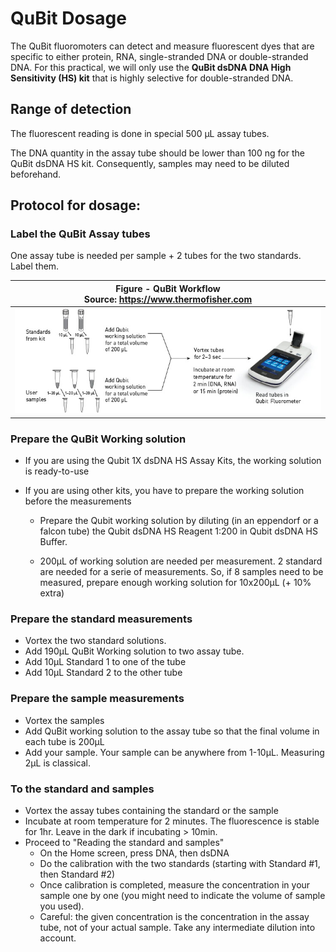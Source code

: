 # QuBit Dosage

The QuBit fluoromoters can detect and measure fluorescent dyes that are specific to either protein, RNA, single-stranded DNA or double-stranded DNA. For this practical, we will only use the **QuBit dsDNA DNA High Sensitivity (HS) kit** that is highly selective for double-stranded DNA.


## Range of detection

The fluorescent reading is done in special 500 µL assay tubes. 

The DNA quantity in the assay tube should be lower than 100 ng for the QuBit dsDNA HS kit. Consequently, samples may need to be diluted beforehand.


## Protocol for dosage:

### Label the QuBit Assay tubes

One assay tube is needed per sample + 2 tubes for the two standards. Label them.

|<b>Figure -  QuBit Workflow</b> <BR> Source: https://www.thermofisher.com|
|:--:|
| ![QuBit workflow](Pictures/QuBit.jpg) |



### Prepare the QuBit Working solution

- If you are using the Qubit 1X dsDNA HS Assay Kits, the working solution is ready-to-use

- If you are using other kits, you have to prepare the working solution before the measurements

	- Prepare the Qubit working solution by diluting (in an eppendorf or a falcon tube) the Qubit dsDNA HS Reagent 1:200 in Qubit dsDNA HS Buffer. 

	- 200µL of working solution are needed per measurement. 2 standard are needed for a serie of measurements. So, if 8 samples need to be measured, prepare enough working solution for 10x200µL (+ 10% extra)


### Prepare the standard measurements

- Vortex the two standard solutions.
- Add 190µL QuBit Working solution to two assay tube.
- Add 10µL Standard 1 to one of the tube
- Add 10µL Standard 2 to the other tube


### Prepare the sample measurements

- Vortex the samples
- Add QuBit working solution to the assay tube so that the final volume in each tube is 200µL
- Add your sample. Your sample can be anywhere from 1-10µL. Measuring 2µL is  classical.

### To the standard and samples

- Vortex the assay tubes containing the standard or the sample
- Incubate at room temperature for 2 minutes. The fluorescence is stable for 1hr. Leave in the dark if incubating > 10min.
- Proceed to "Reading the standard and samples"
	+ On the Home screen, press DNA, then dsDNA
	+ Do the calibration with the two standards (starting with Standard #1, then Standard #2)
	+ Once calibration is completed, measure the concentration in your sample one by one (you might need to indicate the volume of sample you used).
	+ Careful: the given concentration is the concentration in the assay tube, not of your actual sample. Take any intermediate dilution into account.
	

